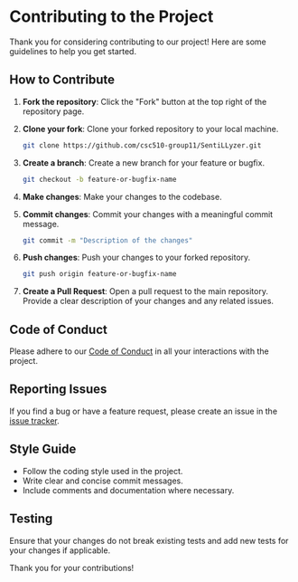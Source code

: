 # Contributing to the Project

Thank you for considering contributing to our project! Here are some guidelines to help you get started.

## How to Contribute

1. **Fork the repository**: Click the "Fork" button at the top right of the repository page.
2. **Clone your fork**: Clone your forked repository to your local machine.

    ```bash
    git clone https://github.com/csc510-group11/SentiLLyzer.git
    ```

3. **Create a branch**: Create a new branch for your feature or bugfix.

    ```bash
    git checkout -b feature-or-bugfix-name
    ```

4. **Make changes**: Make your changes to the codebase.
5. **Commit changes**: Commit your changes with a meaningful commit message.

    ```bash
    git commit -m "Description of the changes"
    ```

6. **Push changes**: Push your changes to your forked repository.

    ```bash
    git push origin feature-or-bugfix-name
    ```

7. **Create a Pull Request**: Open a pull request to the main repository. Provide a clear description of your changes and any related issues.

## Code of Conduct

Please adhere to our [Code of Conduct](CODE_OF_CONDUCT.md) in all your interactions with the project.

## Reporting Issues

If you find a bug or have a feature request, please create an issue in the [issue tracker](https://github.com/csc510-group11/SentiLLyzer.git/issues).

## Style Guide

- Follow the coding style used in the project.
- Write clear and concise commit messages.
- Include comments and documentation where necessary.

## Testing

Ensure that your changes do not break existing tests and add new tests for your changes if applicable.

Thank you for your contributions!
